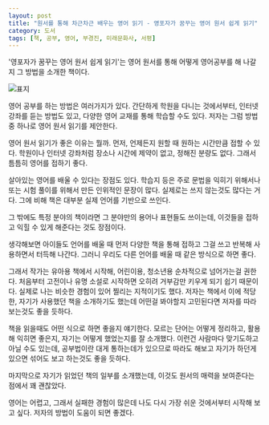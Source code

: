 ```yaml
---
layout: post
title: "원서를 통해 차근차근 배우는 영어 읽기 - 영포자가 꿈꾸는 영어 원서 쉽게 읽기"
category: 도서
tags: [책, 공부, 영어, 부경진, 미래문화사, 서평]
---
```


'영포자가 꿈꾸는 영어 원서 쉽게 읽기'는
영어 원서를 통해 어떻게 영어공부를 해 나갈지 그 방법을 소개한 책이다.

![표지](https://lh3.googleusercontent.com/bBUkDYYpa8niLSoKkW2xrJI_md570G6c4ol2ymNjxKqa1xUWp9YMbbs8oxgUA30TWF7yC6QfxteTfw=s480)

영어 공부를 하는 방법은 여러가지가 있다.
간단하게 학원을 다니는 것에서부터,
인터넷 강좌를 듣는 방법도 있고,
다양한 영어 교재를 통해 학습할 수도 있다.
저자는 그럼 방법 중 하나로 영어 원서 읽기를 제안한다.

영어 원서 읽기가 좋은 이유는 뭘까.
먼저, 언제든지 원할 때 원하는 시간만큼 접할 수 있다.
학원이나 인터넷 강좌처럼 장소나 시간에 제약이 없고, 정해진 분량도 없다.
그래서 틈틈히 영어를 접하기 좋다.

살아있는 영어를 배울 수 있다는 장점도 있다.
학습지 등은 주로 문법을 익히기 위해서나 또는 시험 풀이를 위해서 만든 인위적인 문장이 많다.
실제로는 쓰지 않는것도 많다는 거다.
그에 비해 책은 대부분 실제 언어를 기반으로 쓰인다.

그 밖에도 특정 분야의 책이라면 그 분야만의 용어나 표현들도 쓰이는데,
이것들을 접하고 익힐 수 있게 해준다는 것도 장점이다.

생각해보면 아이들도 언어를 배울 때
먼저 다양한 책을 통해 접하고 그걸 쓰고 반복해 사용하면서 터득해 나간다.
그러니 우리도 다른 언어를 배울 때 같은 방식으로 하면 좋다.

그래서 작가는 유아용 책에서 시작해, 어린이용, 청소년용 순차적으로 넘어가는걸 권한다.
처음부터 고전이나 유명 소설로 시작하면
오히려 거부감만 키우게 되기 쉽기 때문이다.
실제로 나는 비슷한 경험이 있어 찔리는 지적이기도 했다.
저자는 책에서 이에 적당한, 자기가 사용했던 책을 소개하기도 했는데
어떤걸 봐야할지 고민된다면 저자를 따라 보는것도 좋을 듯하다.

책을 읽을때도 어떤 식으로 하면 좋을지 얘기한다.
모르는 단어는 어떻게 정리하고, 활용해 익히면 좋은지,
자기는 어떻게 했었는지를 잘 소개했다.
이런건 사람마다 맞기도하고 아닐 수도 있는데,
공부법이란 대게 통하는데가 있으므로
따라도 해보고 자기가 하던게 있으면 섞어도 보고 하는것도 좋을 듯하다.

마지막으로 자기가 읽었던 책의 일부를 소개했는데,
이것도 원서의 매력을 보여준다는 점에서 꽤 괜찮았다.

영어는 어렵고, 그래서 실패한 경험이 많은데
나도 다시 가장 쉬운 것에서부터 시작해 보고 싶다.
저자의 방법이 도움이 되면 좋겠다.
